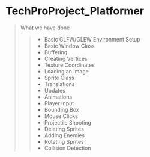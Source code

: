 # TechProProject_Platformer

>What we have done
>>* Basic GLFW/GLEW Environment Setup
>>* Basic Window Class
>>* Buffering
>>* Creating Vertices
>>* Texture Coordinates
>>* Loading an Image
>>* Sprite Class
>>* Translations
>>* Updates
>>* Animations
>>* Player Input
>>* Bounding Box
>>* Mouse Clicks
>>* Projectile Shooting
>>* Deleting Sprites
>>* Adding Enemies
>>* Rotating Sprites
>>* Collision Detection
